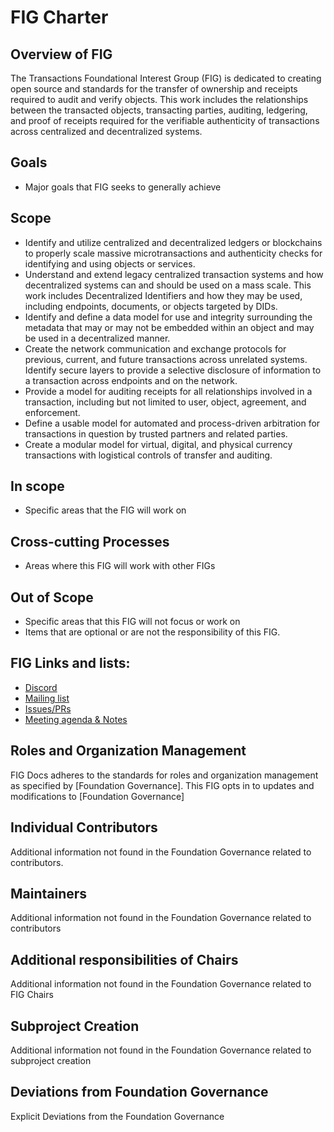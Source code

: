# FIG Charter


## Overview of FIG

The Transactions Foundational Interest Group (FIG) is dedicated to creating open source and standards for the transfer of ownership and receipts required to audit and verify objects. This work includes the relationships between the transacted objects, transacting parties, auditing, ledgering, and proof of receipts required for the verifiable authenticity of transactions across centralized and decentralized systems.

## Goals

- Major goals that FIG seeks to generally achieve

## Scope

* Identify and utilize centralized and decentralized ledgers or blockchains to properly scale massive microtransactions and authenticity checks for identifying and using objects or services.
* Understand and extend legacy centralized transaction systems and how decentralized systems can and should be used on a mass scale. This work includes Decentralized Identifiers and how they may be used, including endpoints, documents, or objects targeted by DIDs.
* Identify and define a data model for use and integrity surrounding the metadata that may or may not be embedded within an object and may be used in a decentralized manner. 
* Create the network communication and exchange protocols for previous, current, and future transactions across unrelated systems. Identify secure layers to provide a selective disclosure of information to a transaction across endpoints and on the network.
* Provide a model for auditing receipts for all relationships involved in a transaction, including but not limited to user, object, agreement, and enforcement.
* Define a usable model for automated and process-driven arbitration for transactions in question by trusted partners and related parties.
* Create a modular model for virtual, digital, and physical currency transactions with logistical controls of transfer and auditing.

## In scope

- Specific areas that the FIG will work on

## Cross-cutting Processes

- Areas where this FIG will work with other FIGs

## Out of Scope

- Specific areas that this FIG will not focus or work on
- Items that are optional or are not the responsibility of this FIG.

## FIG Links and lists:

- [Discord](https://discord.gg/openmetaverse)
- [Mailing list](https://lists.openmv.org/g/fig-transactions)
- [Issues/PRs](https://github.com/Open-MV/fig-transactions/issues)
- [Meeting agenda & Notes](https://github.com/Open-MV/fig-transactions/discussions/categories/meetings)

## Roles and Organization Management

FIG Docs adheres to the standards for roles and organization management as specified by [Foundation Governance].
This FIG opts in to updates and modifications to [Foundation Governance]

## Individual Contributors

Additional information not found in the Foundation Governance related to contributors.

## Maintainers

Additional information not found in the Foundation Governance related to contributors

## Additional responsibilities of Chairs

Additional information not found in the Foundation Governance related to FIG Chairs

## Subproject Creation

Additional information not found in the Foundation Governance related to subproject creation

## Deviations from Foundation Governance

Explicit Deviations from the Foundation Governance